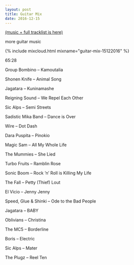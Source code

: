 ```yaml
---
layout: post
title: Guitar Mix
date: 2016-12-15
---
```


<a name="tracklist"></a>[(music + full tracklist is here)](/2016/12/15/guitar-mix/#tracklist)

more guitar music

<!-- more -->

{% include mixcloud.html mixname="guitar-mix-15122016" %}

65:28

Group Bombino – Kamoutalia

Shonen Knife – Animal Song

Jagatara – Kuninamashe

Reigning Sound – We Repel Each Other

Sic Alps – Semi Streets

Sadistic Mika Band – Dance is Over

Wire – Dot Dash

Dara Puspita – Pinokio

Magic Sam – All My Whole Life

The Mummies – She Lied

Turbo Fruits – Ramblin Rose

Sonic Boom – Rock ’n’ Roll is Killing My Life

The Fall – Petty (Thief) Lout

El Vicio – Jenny Jenny

Speed, Glue & Shinki – Ode to the Bad People

Jagatara – BABY

Oblivians – Christina

The MC5 – Borderline

Boris – Electric

Sic Alps – Mater

The Plugz – Reel Ten
